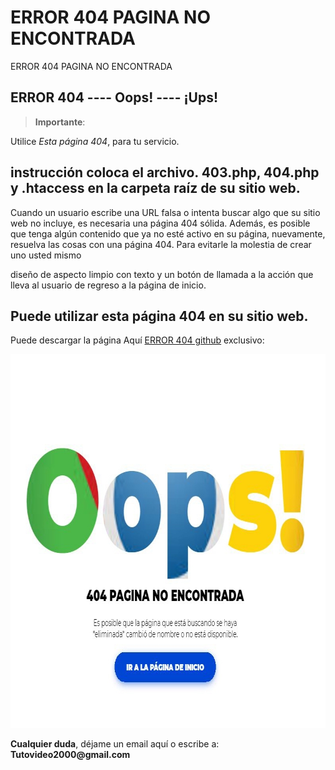 # ERROR 404 PAGINA NO ENCONTRADA
ERROR 404 PAGINA NO ENCONTRADA


<h2 id="permitir-aplicaciones-menos-seguras-">ERROR 404 ---- Oops! ---- &#161;Ups! </h2>
<blockquote>
<p><strong>Importante</strong>: </p>
</blockquote>
<p>Utilice <em>Esta p&#225;gina 404</em>, para tu servicio.</p>

<strong><h2 id="permitir-aplicaciones-menos-seguras-"> instrucción coloca el archivo. 403.php, 404.php y .htaccess en la carpeta raíz de su sitio web. </h2></strong></p>

<p>Cuando un usuario escribe una URL falsa o intenta buscar algo que su sitio web no incluye, es necesaria una p&#225;gina 404 s&#243;lida. Adem&#225;s, es posible que tenga alg&#250;n contenido que ya no est&#233; activo en su p&#225;gina, nuevamente, resuelva las cosas con una p&#225;gina 404. Para evitarle la molestia de crear uno usted mismo

dise&#241;o de aspecto limpio con texto y un bot&#243;n de llamada a la acci&#243;n que lleva al usuario de regreso a la p&#225;gina de inicio.</p>

<p><h2 id="permitir-aplicaciones-menos-seguras-">Puede utilizar esta p&#225;gina 404 en su sitio web.</h2> Puede descargar la p&#225;gina Aqu&#237; <a href="https://github.com/ipxxx999/ERROR_404_PAGINA_NO_ENCONTRADA/archive/main.zip" target="_blank">ERROR 404 github</a> exclusivo:</p>
<p style="text-align: center;"><img src="https://raw.githubusercontent.com/ipxxx999/ERROR_404_PAGINA_NO_ENCONTRADA/main/ver.jpg" alt="Interfaz de selecci&oacute;n para permitir aplicaciones menos seguras" width="796" height="598" /></p>
<p><strong>Cualquier duda</strong>, d&#233;jame un email aqu&#237; o escribe a: <strong>Tutovideo2000@gmail.com</strong></p>
<blockquote>
